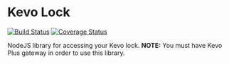 # Kevo Lock
[![Build Status](https://travis-ci.org/siburny/kevo-lock.svg?branch=master)](https://travis-ci.org/siburny/kevo-lock) [![Coverage Status](https://coveralls.io/repos/github/siburny/kevo-lock/badge.svg?branch=master)](https://coveralls.io/github/siburny/kevo-lock?branch=master)

NodeJS library for accessing your Kevo lock.
**NOTE:** You must have Kevo Plus gateway in order to use this library.
